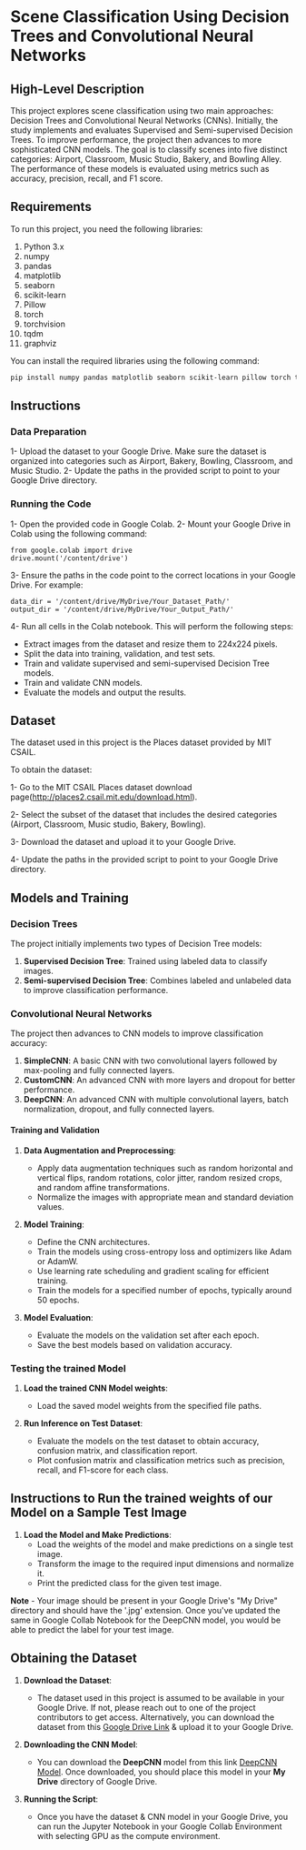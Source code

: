 
# Scene Classification Using Decision Trees and Convolutional Neural Networks

## High-Level Description

This project explores scene classification using two main approaches: Decision Trees and Convolutional Neural Networks (CNNs). Initially, the study implements and evaluates Supervised and Semi-supervised Decision Trees. To improve performance, the project then advances to more sophisticated CNN models. The goal is to classify scenes into five distinct categories: Airport, Classroom, Music Studio, Bakery, and Bowling Alley. The performance of these models is evaluated using metrics such as accuracy, precision, recall, and F1 score.

## Requirements

To run this project, you need the following libraries:

1. Python 3.x
2. numpy
3. pandas
4. matplotlib
5. seaborn
6. scikit-learn
7. Pillow
8. torch
9. torchvision
10. tqdm
11. graphviz

You can install the required libraries using the following command:

```bash
pip install numpy pandas matplotlib seaborn scikit-learn pillow torch torchvision tqdm graphviz google-colab
```

## Instructions
### Data Preparation
1- Upload the dataset to your Google Drive. Make sure the dataset is organized into categories such as Airport, Bakery, Bowling, Classroom, and Music Studio.
2- Update the paths in the provided script to point to your Google Drive directory.

### Running the Code
1- Open the provided code in Google Colab.
2- Mount your Google Drive in Colab using the following command:

```
from google.colab import drive
drive.mount('/content/drive')
```

3- Ensure the paths in the code point to the correct locations in your Google Drive. For example:

```
data_dir = '/content/drive/MyDrive/Your_Dataset_Path/'
output_dir = '/content/drive/MyDrive/Your_Output_Path/'
```

4- Run all cells in the Colab notebook. This will perform the following steps:
-   Extract images from the dataset and resize them to 224x224 pixels.
-   Split the data into training, validation, and test sets.
-   Train and validate supervised and semi-supervised Decision Tree models.
-   Train and validate CNN models.
-   Evaluate the models and output the results.

## Dataset

The dataset used in this project is the Places dataset provided by MIT CSAIL.

To obtain the dataset:

1- Go to the MIT CSAIL Places dataset download page(http://places2.csail.mit.edu/download.html).

2- Select the subset of the dataset that includes the desired categories (Airport, Classroom, Music studio, Bakery, Bowling).

3- Download the dataset and upload it to your Google Drive.

4- Update the paths in the provided script to point to your Google Drive directory.

## Models and Training

### Decision Trees

The project initially implements two types of Decision Tree models:

1.  **Supervised Decision Tree**: Trained using labeled data to classify images.
2.  **Semi-supervised Decision Tree**: Combines labeled and unlabeled data to improve classification performance.

### Convolutional Neural Networks

The project then advances to CNN models to improve classification accuracy:

1.  **SimpleCNN**: A basic CNN with two convolutional layers followed by max-pooling and fully connected layers.
2.  **CustomCNN**: An advanced CNN with more layers and dropout for better performance.
3.  **DeepCNN**: An advanced CNN with multiple convolutional layers, batch normalization, dropout, and fully connected layers.

#### Training and Validation

1.  **Data Augmentation and Preprocessing**:
    
    -   Apply data augmentation techniques such as random horizontal and vertical flips, random rotations, color jitter, random resized crops, and random affine transformations.
    -   Normalize the images with appropriate mean and standard deviation values.
2.  **Model Training**:
    
    -   Define the CNN architectures.
    -   Train the models using cross-entropy loss and optimizers like Adam or AdamW.
    -   Use learning rate scheduling and gradient scaling for efficient training.
    -   Train the models for a specified number of epochs, typically around 50 epochs.
3.  **Model Evaluation**:
    
    -   Evaluate the models on the validation set after each epoch.
    -   Save the best models based on validation accuracy.

### Testing the trained Model

1.  **Load the trained CNN Model weights**:
    
    -   Load the saved model weights from the specified file paths.
2.  **Run Inference on Test Dataset**:
    
    -   Evaluate the models on the test dataset to obtain accuracy, confusion matrix, and classification report.
    -   Plot confusion matrix and classification metrics such as precision, recall, and F1-score for each class.


## Instructions to Run the trained weights of our Model on a Sample Test Image

1.  **Load the Model and Make Predictions**:
    -   Load the weights of the model and make predictions on a single test image.
    -   Transform the image to the required input dimensions and normalize it.
    -   Print the predicted class for the given test image.

**Note** - Your image should be present in your Google Drive's "My Drive" directory and should have the '.jpg' extension. Once you've updated the same in Google Collab Notebook for the DeepCNN model, you would be able to predict the label for your test image.

## Obtaining the Dataset

1.  **Download the Dataset**:
    
    -   The dataset used in this project is assumed to be available in your Google Drive. If not, please reach out to one of the project contributors to get access. Alternatively, you can download the dataset from this [Google Drive Link](https://drive.google.com/drive/folders/1C4C3Xf7W2Z04zgQRpCr63w3JyYT42cKl?usp=drive_link) & upload it to your Google Drive.
2.  **Downloading the CNN Model**:
    
    -   You can download the **DeepCNN** model from this link [DeepCNN Model](https://drive.google.com/file/d/1UAcTgh4oT2fY9cSZT3WeqwkJgPobUXc6/view?usp=drive_link). Once downloaded, you should place this model in your **My Drive** directory of Google Drive.
3.  **Running the Script**:
    
    -   Once you have the dataset & CNN model in your Google Drive, you can run the Jupyter Notebook in your Google Collab Environment with selecting GPU as the compute environment.


